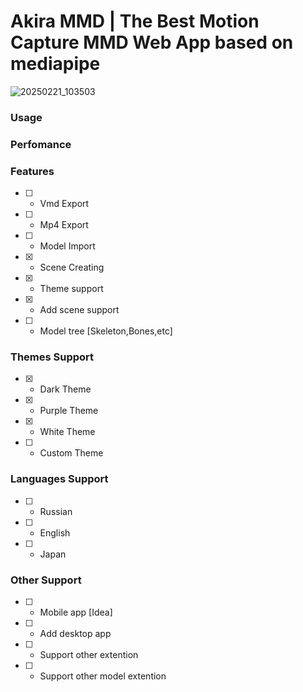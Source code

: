 # Akira MMD | The Best Motion Capture MMD Web App based on mediapipe
![20250221_103503](https://github.com/user-attachments/assets/af34956c-1e64-4673-9c4c-65fbd4a0142c)

### Usage
### Perfomance
### Features
- [ ] - Vmd Export
- [ ] - Mp4 Export
- [ ] - Model Import
- [X] - Scene Creating
- [X] - Theme support
- [X] - Add scene support
- [ ] - Model tree [Skeleton,Bones,etc]
### Themes Support
- [X] - Dark Theme
- [X] - Purple Theme
- [X] - White Theme
- [ ] - Custom Theme
### Languages Support
- [ ] - Russian
- [ ] - English
- [ ] - Japan
### Other Support
- [ ] - Mobile app [Idea]
- [ ] - Add desktop app
- [ ] - Support other extention
- [ ] - Support other model extention
